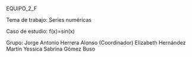 EQUIPO_2_F

Tema de trabajo: Series numéricas

Caso de estudio: f(x)=sin(x)

Grupo: 
       Jorge Antonio Herrera Alonso (Coordinador)
       Elizabeth Hernández Martín
       Yessica Sabrina Gómez Buso